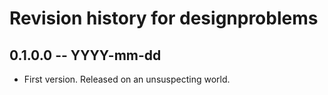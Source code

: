 # Revision history for designproblems

## 0.1.0.0 -- YYYY-mm-dd

* First version. Released on an unsuspecting world.
